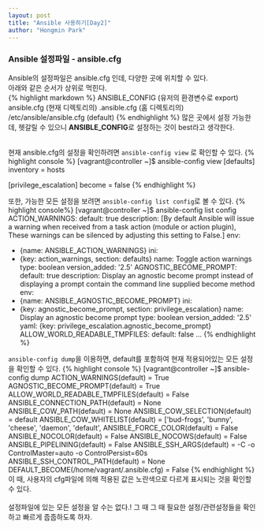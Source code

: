 ```yaml
---
layout: post
title: "Ansible 사용하기[Day2]"
author: "Hongmin Park"
---
```


### Ansible 설정파일 - ansible.cfg
Ansible의 설정파일은 ansible.cfg 인데, 다양한 곳에 위치할 수 있다. <br>
아래와 같은 순서가 상위로 먹힌다.<br>
{% highlight markdown %}
ANSIBLE_CONFIG (유저의 환경변수로 export)
ansible.cfg (현재 디렉토리의)
.ansible.cfg (홈 디렉토리의)
/etc/ansible/ansible.cfg (default)
{% endhighlight %}
많은 곳에서 설정 가능한데, 헷갈릴 수 있으니 **ANSIBLE_CONFIG**로 설정하는 것이 best라고 생각한다. <br><br>

현재 ansible.cfg의 설정을 확인하려면 `ansible-config view` 로 확인할 수 있다. 
{% highlight console %}
[vagrant@controller ~]$ ansible-config view
[defaults]
inventory = hosts

[privilege_escalation]
become = false
{% endhighlight %}

또한, 가능한 모든 설정을 보려면 `ansible-config list config`로 볼 수 있다.
{% highlight console%}
[vagrant@controller ~]$ ansible-config list config
ACTION_WARNINGS:
  default: true
  description: [By default Ansible will issue a warning when received from a task
      action (module or action plugin), These warnings can be silenced by adjusting
      this setting to False.]
  env:
  - {name: ANSIBLE_ACTION_WARNINGS}
  ini:
  - {key: action_warnings, section: defaults}
  name: Toggle action warnings
  type: boolean
  version_added: '2.5'
AGNOSTIC_BECOME_PROMPT:
  default: true
  description: Display an agnostic become prompt instead of displaying a prompt contain
    the command line supplied become method
  env:
  - {name: ANSIBLE_AGNOSTIC_BECOME_PROMPT}
  ini:
  - {key: agnostic_become_prompt, section: privilege_escalation}
  name: Display an agnostic become prompt
  type: boolean
  version_added: '2.5'
  yaml: {key: privilege_escalation.agnostic_become_prompt}
ALLOW_WORLD_READABLE_TMPFILES:
  default: false
  ...
{% endhighlight %}

`ansible-config dump`을 이용하면, default를 포함하여 현재 적용되어있는 모든 설정을 확인할 수 있다.
{% highlight console %}
[vagrant@controller ~]$ ansible-config dump
ACTION_WARNINGS(default) = True
AGNOSTIC_BECOME_PROMPT(default) = True
ALLOW_WORLD_READABLE_TMPFILES(default) = False
ANSIBLE_CONNECTION_PATH(default) = None
ANSIBLE_COW_PATH(default) = None
ANSIBLE_COW_SELECTION(default) = default
ANSIBLE_COW_WHITELIST(default) = ['bud-frogs', 'bunny', 'cheese', 'daemon', 'default',
ANSIBLE_FORCE_COLOR(default) = False
ANSIBLE_NOCOLOR(default) = False
ANSIBLE_NOCOWS(default) = False
ANSIBLE_PIPELINING(default) = False
ANSIBLE_SSH_ARGS(default) = -C -o ControlMaster=auto -o ControlPersist=60s
ANSIBLE_SSH_CONTROL_PATH(default) = None
DEFAULT_BECOME(/home/vagrant/.ansible.cfg) = False
{% endhighlight %}
이 때, 사용자의 cfg파일에 의해 적용된 값은 노란색으로 다르게 표시되는 것을 확인할 수 있다.<br><br>
설정파일에 있는 모든 설정을 알 수는 없다.! 그 때 그 때 필요한 설정/관련설정들을 확인하고 빠르게 줍줍하도록 하자.

